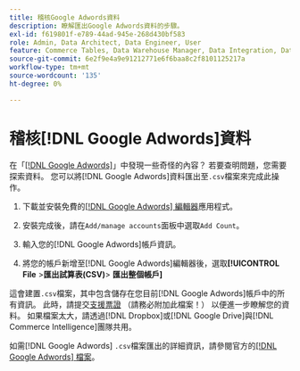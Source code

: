 ```yaml
---
title: 稽核Google Adwords資料
description: 瞭解匯出Google Adwords資料的步驟。
exl-id: f619801f-e789-44ad-945e-268d430bf583
role: Admin, Data Architect, Data Engineer, User
feature: Commerce Tables, Data Warehouse Manager, Data Integration, Data Import/Export
source-git-commit: 6e2f9e4a9e91212771e6f6baa8c2f8101125217a
workflow-type: tm+mt
source-wordcount: '135'
ht-degree: 0%

---
```


# 稽核[!DNL Google Adwords]資料

在「[[!DNL Google Adwords]](../integrations/google-adwords.md)」中發現一些奇怪的內容？ 若要查明問題，您需要探索資料。 您可以將[!DNL Google Adwords]資料匯出至`.csv`檔案來完成此操作。

1. 下載並安裝免費的[[!DNL Google Adwords] 編輯器](https://ads.google.com/home/tools/ads-editor/)應用程式。

1. 安裝完成後，請在`Add/manage accounts`面板中選取`Add Count`。

1. 輸入您的[!DNL Google Adwords]帳戶資訊。

1. 將您的帳戶新增至[!DNL Google Adwords]編輯器後，選取&#x200B;**[!UICONTROL File** > **&#x200B;匯出試算表(CSV)**> **匯出整個帳戶]**

這會建置`.csv`檔案，其中包含儲存在您目前[!DNL Google Adwords]帳戶中的所有資訊。 此時，請提交[支援票證](https://experienceleague.adobe.com/docs/commerce-knowledge-base/kb/troubleshooting/miscellaneous/mbi-service-policies.html?lang=zh-Hant) （請務必附加此檔案！） 以便進一步瞭解您的資料。 如果檔案太大，請透過[!DNL Dropbox]或[!DNL Google Drive]與[!DNL Commerce Intelligence]團隊共用。

如需[!DNL Google Adwords] `.csv`檔案匯出的詳細資訊，請參閱官方的[[!DNL Google Adwords] 檔案](https://support.google.com/google-ads/editor/answer/38657?hl=en)。
